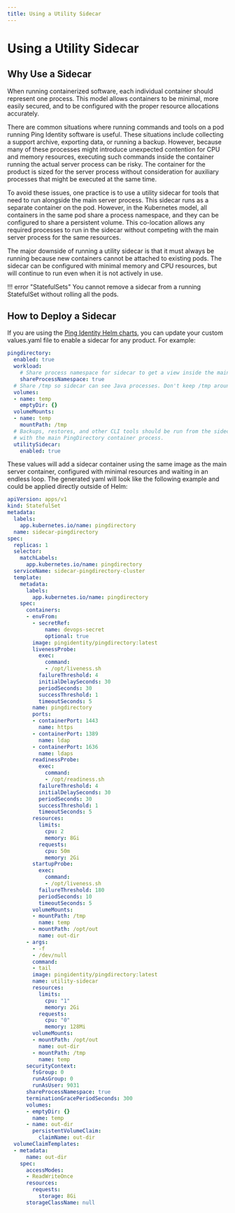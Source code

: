 ```yaml
---
title: Using a Utility Sidecar
---
```

# Using a Utility Sidecar
## Why Use a Sidecar
When running containerized software, each individual container should represent one process. This model allows containers to be minimal, more easily secured, and to be configured with the proper resource allocations accurately.

There are common situations where running commands and tools on a pod running Ping Identity software is useful. These situations include collecting a support archive, exporting data, or running a backup. However, because many of these processes might introduce unexpected contention for CPU and memory resources, executing such commands inside the container running the actual server process can be risky. The container for the product is sized for the server process without consideration for auxiliary processes that might be executed at the same time.

To avoid these issues, one practice is to use a utility sidecar for tools that need to run alongside the main server process. This sidecar runs as a separate container on the pod.  However, in the Kubernetes model, all containers in the same pod share a process namespace, and they can be configured to share a persistent volume. This co-location allows any required processes to run in the sidecar without competing with the main server process for the same resources.  

The major downside of running a utility sidecar is that it must always be running because new containers cannot be attached to existing pods. The sidecar can be configured with minimal memory and CPU resources, but will continue to run even when it is not actively in use.

!!! error "StatefulSets"
    You cannot remove a sidecar from a running StatefulSet without rolling all the pods.

## How to Deploy a Sidecar
If you are using the [Ping Identity Helm charts](https://helm.pingidentity.com/), you can update your custom values.yaml file to enable a sidecar for any product. For example:

```yaml
pingdirectory:
  enabled: true
  workload:
    # Share process namespace for sidecar to get a view inside the main container
    shareProcessNamespace: true
  # Share /tmp so sidecar can see Java processes. Don't keep /tmp around between restarts though.
  volumes:
  - name: temp
    emptyDir: {}
  volumeMounts:
  - name: temp
    mountPath: /tmp
  # Backups, restores, and other CLI tools should be run from the sidecar to prevent interfering
  # with the main PingDirectory container process.
  utilitySidecar:
    enabled: true
```

These values will add a sidecar container using the same image as the main server container, configured with minimal resources and waiting in an endless loop. The generated yaml will look like the following example and could be applied directly outside of Helm:

```yaml
apiVersion: apps/v1
kind: StatefulSet
metadata:
  labels:
    app.kubernetes.io/name: pingdirectory
  name: sidecar-pingdirectory
spec:
  replicas: 1
  selector:
    matchLabels:
      app.kubernetes.io/name: pingdirectory
  serviceName: sidecar-pingdirectory-cluster
  template:
    metadata:
      labels:
        app.kubernetes.io/name: pingdirectory
    spec:
      containers:
      - envFrom:
        - secretRef:
            name: devops-secret
            optional: true
        image: pingidentity/pingdirectory:latest
        livenessProbe:
          exec:
            command:
            - /opt/liveness.sh
          failureThreshold: 4
          initialDelaySeconds: 30
          periodSeconds: 30
          successThreshold: 1
          timeoutSeconds: 5
        name: pingdirectory
        ports:
        - containerPort: 1443
          name: https
        - containerPort: 1389
          name: ldap
        - containerPort: 1636
          name: ldaps
        readinessProbe:
          exec:
            command:
            - /opt/readiness.sh
          failureThreshold: 4
          initialDelaySeconds: 30
          periodSeconds: 30
          successThreshold: 1
          timeoutSeconds: 5
        resources:
          limits:
            cpu: 2
            memory: 8Gi
          requests:
            cpu: 50m
            memory: 2Gi
        startupProbe:
          exec:
            command:
            - /opt/liveness.sh
          failureThreshold: 180
          periodSeconds: 10
          timeoutSeconds: 5
        volumeMounts:
        - mountPath: /tmp
          name: temp
        - mountPath: /opt/out
          name: out-dir
      - args:
        - -f
        - /dev/null
        command:
        - tail
        image: pingidentity/pingdirectory:latest
        name: utility-sidecar
        resources:
          limits:
            cpu: "1"
            memory: 2Gi
          requests:
            cpu: "0"
            memory: 128Mi
        volumeMounts:
        - mountPath: /opt/out
          name: out-dir
        - mountPath: /tmp
          name: temp
      securityContext:
        fsGroup: 0
        runAsGroup: 0
        runAsUser: 9031
      shareProcessNamespace: true
      terminationGracePeriodSeconds: 300
      volumes:
      - emptyDir: {}
        name: temp
      - name: out-dir
        persistentVolumeClaim:
          claimName: out-dir
  volumeClaimTemplates:
  - metadata:
      name: out-dir
    spec:
      accessModes:
      - ReadWriteOnce
      resources:
        requests:
          storage: 8Gi
      storageClassName: null
```
